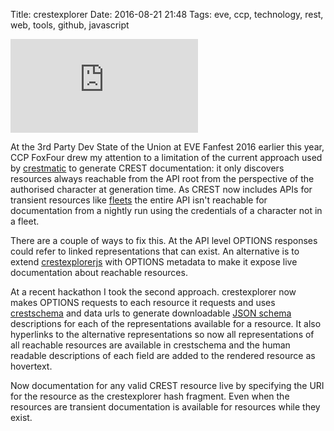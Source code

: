 Title: crestexplorer
Date: 2016-08-21 21:48
Tags: eve, ccp, technology, rest, web, tools, github, javascript

<div class="flex-video widescreen"><iframe src="https://www.youtube.com/watch?v=zYU2lier4GA" frameborder="0" allowfullscreen=""></iframe></div>

At the 3rd Party Dev State of the Union at EVE Fanfest 2016 earlier
this year, CCP FoxFour drew my attention to a limitation of the
current approach used by
[crestmatic](http://jimpurbrick.com/2016/01/03/crestmatic/) to
generate CREST documentation: it only discovers resources always
reachable from the API root from the perspective of the authorised
character at generation time. As CREST now includes APIs for transient
resources like
[fleets](https://forums.eveonline.com/default.aspx?g=posts&t=475607)
the entire API isn't reachable for documentation from a nightly run
using the credentials of a character not in a fleet.


There are a couple of ways to fix this. At the API level OPTIONS
responses could refer to linked representations that can exist. An
alternative is to extend
[crestexplorerjs](http://jimpurbrick.com/crestexplorerjs/#https://crest-tq.eveonline.com/)
with OPTIONS metadata to make it expose live documentation about
reachable resources.

At a recent hackathon I took the second approach. crestexplorer now
makes OPTIONS requests to each resource it requests and uses
[crestschema](https://github.com/jimpurbrick/crestschema) and data
urls to generate downloadable [JSON
schema](http://json-schema.org/latest/json-schema-core.html)
descriptions for each of the representations available for a
resource. It also hyperlinks to the alternative representations so now
all representations of all reachable resources are available in
crestschema and the human readable descriptions of each field are
added to the rendered resource as hovertext.

Now documentation for any valid CREST resource live
by specifying the URI for the resource as the crestexplorer hash
fragment. Even when the resources are transient documentation is
available for resources while they exist.